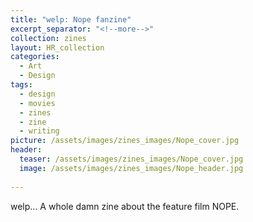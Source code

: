 ```yaml
---
title: "welp: Nope fanzine"
excerpt_separator: "<!--more-->"
collection: zines
layout: HR_collection
categories:
  - Art
  - Design
tags:
  - design
  - movies
  - zines
  - zine
  - writing
picture: /assets/images/zines_images/Nope_cover.jpg
header: 
  teaser: /assets/images/zines_images/Nope_cover.jpg
  image: /assets/images/zines_images/Nope_header.jpg
  
---
```

welp... A whole damn zine about the feature film NOPE.  

